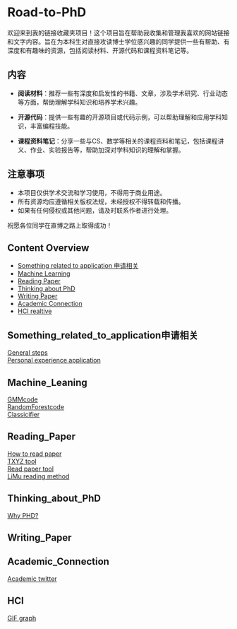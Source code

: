 # Road-to-PhD
欢迎来到我的链接收藏夹项目！这个项目旨在帮助我收集和管理我喜欢的网站链接和文字内容。旨在为本科生对直接攻读博士学位感兴趣的同学提供一些有帮助、有深度和有趣味的资源，包括阅读材料、开源代码和课程资料笔记等。
## 内容

- **阅读材料**：推荐一些有深度和启发性的书籍、文章，涉及学术研究、行业动态等方面，帮助理解学科知识和培养学术兴趣。

- **开源代码**：提供一些有趣的开源项目或代码示例，可以帮助理解和应用学科知识，丰富编程技能。

- **课程资料笔记**：分享一些与CS、数学等相关的课程资料和笔记，包括课程讲义、作业、实验报告等，帮助加深对学科知识的理解和掌握。
## 注意事项

- 本项目仅供学术交流和学习使用，不得用于商业用途。
- 所有资源均应遵循相关版权法规，未经授权不得转载和传播。
- 如果有任何侵权或其他问题，请及时联系作者进行处理。

祝愿各位同学在直博之路上取得成功！

## Content Overview
- [Something related to application 申请相关](#Something_related_to_application申请相关)
- [Machine Learning](#Machine_Leaning)
- [Reading Paper](#Reading_Paper)
- [Thinking about PhD](#Thinking_about_PhD)
- [Writing Paper](#Writing_Paper)
- [Academic Connection](#Academic_Connection)
- [HCI realtive](#HCI)



## Something_related_to_application申请相关
[General steps](https://www.ivyscholars.com/phd-admission-guide/)<br>
[Personal experience application](https://masum-hasan.medium.com/how-i-got-4-ph-d-offers-in-the-us-with-a-cgpa-2-79-and-what-can-you-learn-from-it-5f460e6bfbb1)<br>



## Machine_Leaning
[GMMcode](https://tomohiroliu22.medium.com/%E6%A9%9F%E5%99%A8%E5%AD%B8%E7%BF%92-%E5%AD%B8%E7%BF%92%E7%AD%86%E8%A8%98%E7%B3%BB%E5%88%97-92-%E9%AB%98%E6%96%AF%E6%B7%B7%E5%90%88%E6%A8%A1%E5%9E%8B-gaussian-mixture-models-8a74ab279bfe)<br>
[RandomForestcode](https://bookdown.org/gmli64/do_a_data_science_project_in_10_days/steps-to-build-a-random-forest.html)<br>
[Classicifier](https://medium.com/edureka/machine-learning-classifier-c02fbd8400c9)

## Reading_Paper
[How to read paper](https://eshashandilya.medium.com/reading-a-research-paper-made-easy-5e0e6d021e70)<br>
[TXYZ tool](https://app.txyz.ai/chat/96351e31-4188-4712-ac51-af68fa1bc5b0)<br>
[Read paper tool](https://readpaper.com/ )<br>
[LiMu reading method](https://www.bilibili.com/video/BV1H44y1t75x/?share_source=copy_web&vd_source=450e2433c7db68264f43fdbc2d54b3e2)

## Thinking_about_PhD
[Why PHD?](https://www.earlham.ac.uk/articles/phd-it-worth-it-just-ask-our-students)



## Writing_Paper


## Academic_Connection
[Academic twitter](https://medium.com/@smojarad/a-beginners-guide-to-academic-twitter-f483dae86597)



## HCI
[GIF graph](https://kineticharts.idvxlab.com/#)<br>
